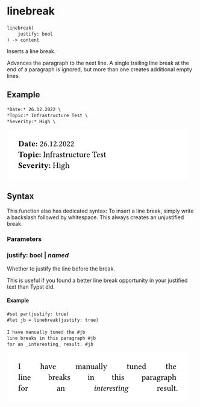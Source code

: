 
# linebreak

```
linebreak(
    justify: bool
) -> content
```
Inserts a line break.

Advances the paragraph to the next line. A single trailing line break at
the end of a paragraph is ignored, but more than one creates additional
empty lines.

## Example

<div class="previewed-code">

    *Date:* 26.12.2022 \
    *Topic:* Infrastructure Test \
    *Severity:* High \

<div class="preview">

![Preview](/assets/384cb289bb242b86c8b1387b41ca7b38.png)

</div>

</div>

## Syntax

This function also has dedicated syntax: To insert a line break, simply
write a backslash followed by whitespace. This always creates an
unjustified break.


### Parameters


### justify: bool | _named_

Whether to justify the line before the break.

This is useful if you found a better line break opportunity in your
justified text than Typst did.


#### Example

<div class="previewed-code">

    #set par(justify: true)
    #let jb = linebreak(justify: true)

    I have manually tuned the #jb
    line breaks in this paragraph #jb
    for an _interesting_ result. #jb

<div class="preview">

![Preview](/assets/4652670040cf88f551099ee9a0e1d33b.png)

</div>

</div>

